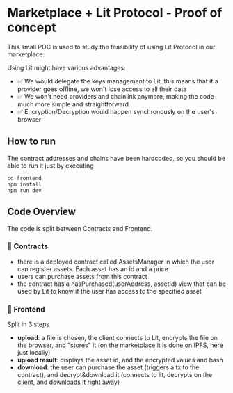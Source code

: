 # Marketplace + Lit Protocol - Proof of concept

This small POC is used to study the feasibility of using Lit Protocol in our marketplace.

Using Lit might have various advantages:
- ✅ We would delegate the keys management to Lit, this means that if a provider goes offline, we won't lose access to all their data
- ✅ We won't need providers and chainlink anymore, making the code much more simple and straightforward
- ✅ Encryption/Decryption would happen synchronously on the user's browser

## How to run

The contract addresses and chains have been hardcoded, so you should be able to run it just by executing

```
cd frontend
npm install
npm run dev
```

## Code Overview

The code is split between Contracts and Frontend.

### 📃 Contracts

- there is a deployed contract called AssetsManager in which the user can register assets. Each asset has an id and a price
- users can purchase assets from this contract
- the contract has a hasPurchased(userAddress, assetId) view that can be used by Lit to know if the user has access to the specified asset

### 🐥 Frontend

Split in 3 steps
- **upload**: a file is chosen, the client connects to Lit, encrypts the file on the browser, and "stores" it (on the marketplace it is done on IPFS, here just locally)
- **upload result**: displays the asset id, and the encrypted values and hash
- **download**: the user can purchase the asset (triggers a tx to the contract), and decrypt&download it (connects to lit, decrypts on the client, and downloads it right away)
